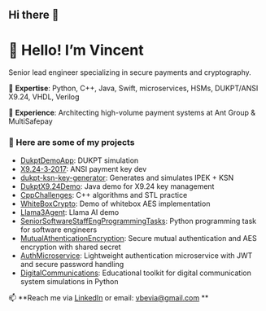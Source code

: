 ## Hi there 👋
# 👋 Hello! I’m Vincent

Senior lead engineer specializing in secure payments and cryptography.

🔹 **Expertise**: Python, C++, Java, Swift, microservices, HSMs, DUKPT/ANSI X9.24, VHDL, Verilog 

🔹 **Experience**: Architecting high-volume payment systems at Ant Group & MultiSafepay  

### 🚀 Here are some of my projects

- [DukptDemoApp](https://github.com/Bevia/DukptDemoApp): DUKPT simulation  
- [X9.24-3‑2017](https://github.com/Bevia/X9.24-3-2017-Python-Source): ANSI payment key dev
- [dukpt-ksn-key-generator](https://github.com/Bevia/dukpt-ksn-key-generator): Generates and simulates IPEK + KSN
- [DukptX9.24Demo](https://github.com/Bevia/DukptX9.24Demo): Java demo for X9.24 key management
- [CppChallenges](https://github.com/Bevia/CppChallenges): C++ algorithms and STL practice
- [WhiteBoxCrypto](https://github.com/Bevia/White-box-cryptography): Demo of whitebox AES implementation
- [Llama3Agent](https://github.com/Bevia/Llama3Agent): Llama AI demo  
- [SeniorSoftwareStaffEngProgrammingTasks](https://github.com/Bevia/SeniorSoftwareStaffEngProgrammingTasks): Python programming task for software engineers
- [MutualAthenticationEncryption](https://github.com/Bevia/MutualAthenticationEncryption): Secure mutual authentication and AES encryption with shared secret
- [AuthMicroservice](https://github.com/Bevia/AuthMicroservice): Lightweight authentication microservice with JWT and secure password handling
- [DigitalCommunications](https://github.com/Bevia/DigitalCommunications): Educational toolkit for digital communication system simulations in Python

📫 **Reach me via [LinkedIn](https://www.linkedin.com/in/vincentbevia/) or email: vbevia@gmail.com **


